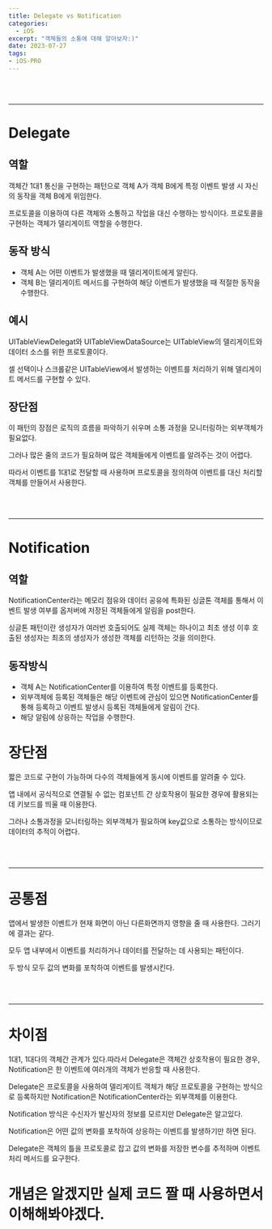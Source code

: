 ```yaml
---
title: Delegate vs Notification
categories:
  - iOS
excerpt: "객체들의 소통에 대해 알아보자:)"
date: 2023-07-27
tags:
- iOS-PRO
---
```




<br />
<br />

---

# Delegate


## 역할

객체간 1대1 통신을 구현하는 패턴으로 객체 A가 객체 B에게 특정 이벤트 발생 시 자신의 동작을 객체 B에게 위임한다.

프로토콜을 이용하여 다른 객체와 소통하고 작업을 대신 수행하는 방식이다. 프로토콜을 구현하는 객체가 델리게이트 역할을 수행한다.

## 동작 방식

* 객체 A는 어떤 이벤트가 발생했을 때 델리게이트에게 알린다.
* 객체 B는 델리게이트 메서드를 구현하여 해당 이벤트가 발생했을 때 적절한 동작을 수행한다.

## 예시

UITableViewDelegat와 UITableViewDataSource는 UITableView의 델리게이트와 데이터 소스를 위한 프로토콜이다.

셀 선택이나 스크롤같은 UITableView에서 발생하는 이벤트를 처리하기 위해 델리게이트 메서드를 구현할 수 있다.


## 장단점

이 패턴의 장점은 로직의 흐름을 파악하기 쉬우며 소통 과정을 모니터링하는 외부객체가 필요없다.

그러나 많은 줄의 코드가 필요하며 많은 객체들에게 이벤트를 알려주는 것이 어렵다.

따라서 이벤트를 1대1로 전달할 때 사용하며 프로토콜을 정의하여 이벤트를 대신 처리할 객체를 만들어서 사용한다.



<br />
<br />

---

# Notification


## 역할

NotificationCenter라는 메모리 점유와 데이터 공유에 특화된 싱글톤 객체를 통해서 이벤트 발생 여부를 옵저버에 저장된 객체들에게 알림을 post한다.

싱글톤 패턴이란 생성자가 여러번 호출되어도 실제 객체는 하나이고 최초 생성 이후 호출된 생성자는 최초의 생성자가 생성한 객체를 리턴하는 것을 의미한다.

## 동작방식

* 객체 A는 NotificationCenter를 이용하여 특정 이벤트를 등록한다.
* 외부객체에 등록된 객체들은 해당 이벤트에 관심이 있으면 NotificationCenter를 통해 등록하고 이벤트 발생시 등록된 객체들에게 알림이 간다.
* 해당 알림에 상응하는 작업을 수행한다.

# 장단점

짧은 코드로 구현이 가능하며 다수의 객체들에게 동시에 이벤트를 알려줄 수 있다.

앱 내에서 공식적으로 연결될 수 없는 컴포넌트 간 상호작용이 필요한 경우에 활용되는데 키보드를 띄울 때 이용한다.

그러나 소통과정을 모니터링하는 외부객체가 필요하며 key값으로 소통하는 방식이므로 데이터의 추적이 어렵다.

<br />
<br />

---

# 공통점

앱에서 발생한 이벤트가 현재 화면이 아닌 다른화면까지 영향을 줄 때 사용한다. 그러기에 결과는 같다.

모두 앱 내부에서 이벤트를 처리하거나 데이터를 전달하는 데 사용되는 패턴이다.

두 방식 모두 값의 변화를 포착하여 이벤트를 발생시킨다.

<br />
<br />

---

# 차이점

1대1, 1대다의 객체간 관계가 있다.따라서 Delegate은 객체간 상호작용이 필요한 경우, Notification은 한 이벤트에 여러개의 객체가 반응할 때 사용한다.

Delegate은 프로토콜을 사용하여 델리게이트 객체가 해당 프로토콜을 구현하는 방식으로 등록하지만 Notification은 NotificationCenter라는 외부객체를 이용한다.

Notification 방식은 수신자가 발신자의 정보를 모르지만 Delegate은 알고있다.

Notification은 어떤 값의 변화를 포착하여 상응하는 이벤트를 발생하기만 하면 된다.

Delegate은 객체의 틀을 프로토콜로 잡고 값의 변화를 저장한 변수를 추적하며 이벤트처리 메서드를 요구한다.

# 개념은 알겠지만 실제 코드 짤 때 사용하면서 이해해봐야겠다.
